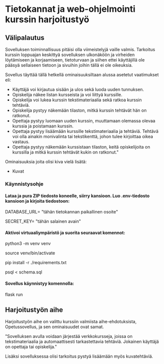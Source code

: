 # Tietokannat ja web-ohjelmointi kurssin harjoitustyö

## Välipalautus

Sovelluksen toiminnallisuus pitäisi olla viimeistelyjä vaille valmis. Tarkoitus kurssin loppuajan keskittyä sovelluksen ulkonäköön ja virheiden löytämiseen ja korjaamiseen, tietoturvaan ja siihen ettei käyttäjillä ole pääsyä sellaiseen tietoon ja sivuihin joihin tällä ei ole oikeuksia. 

Sovellus täyttää tällä hetkellä ominaisuuksiltaan alussa asetetut vaatimukset eli:
- Käyttäjä voi kirjautua sisään ja ulos sekä luoda uuden tunnuksen.
- Opiskelija näkee listan kursseista ja voi liittyä kurssille.
- Opiskelija voi lukea kurssin tekstimateriaalia sekä ratkoa kurssin tehtäviä.
- Opiskelija pystyy näkemään tilaston, mitkä kurssin tehtävät hän on ratkonut.
- Opettaja pystyy luomaan uuden kurssin, muuttamaan olemassa olevaa kurssia ja poistamaan kurssin.
- Opettaja pystyy lisäämään kurssille tekstimateriaalia ja tehtäviä. Tehtävä voi olla ainakin monivalinta tai tekstikenttä, johon tulee kirjoittaa oikea vastaus.
- Opettaja pystyy näkemään kurssistaan tilaston, keitä opiskelijoita on kurssilla ja mitkä kurssin tehtävät kukin on ratkonut."

Ominaisuuksia joita olisi kiva vielä lisätä:
- Kuvat

### Käynnistysohje

#### Lataa ja pura ZIP tiedosto koneelle, siirry kansioon. Luo .env-tiedosto kansioon ja kirjoita tiedostoon:

DATABASE_URL= "tähän tietokannan paikallinen osoite"

SECRET_KEY= "tähän salainen avain"

#### Aktivoi virtuaaliympäristö ja suorita seuraavat komennot:

python3 -m venv venv

source venv/bin/activate

pip install -r ./requirements.txt

psql < schema.sql

#### Sovellus käynnistyy komennolla:

flask run


## Harjoitustyön aihe

Harjoitustyön aihe on valittu kurssiin valmiista aihe-ehdotuksista, Opetussovellus, ja sen ominaisuudet ovat samat.

"Sovelluksen avulla voidaan järjestää verkkokursseja, joissa on tekstimateriaalia ja automaattisesti tarkastettavia tehtäviä. Jokainen käyttäjä on opettaja tai opiskelija."

Lisäksi sovelluksessa olisi tarkoitus pystyä lisäämään myös kuvatehtäviä.

